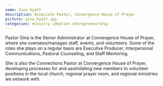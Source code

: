 ```yaml
---
name: Gina Hyatt
description: Associate Pastor, Convergence House of Prayer
picture: gina_hyatt.jpg 
categories: ministry ideation entrepreneurship
---
```

Pastor Gina is the Senior Administrator at Convergence House of Prayer, where she oversees/manages staff, events, and volunteers. Some of the roles she plays on a regular basis are Executive Producer, Interpersonal Communications, Pastoral Counseling, and Staff Mentoring.

She is also the Connections Pastor at Convergence House of Prayer, developing processes for and assimilating new members to volunteer positions in the local church, regional prayer room, and regional ministries we network with.
